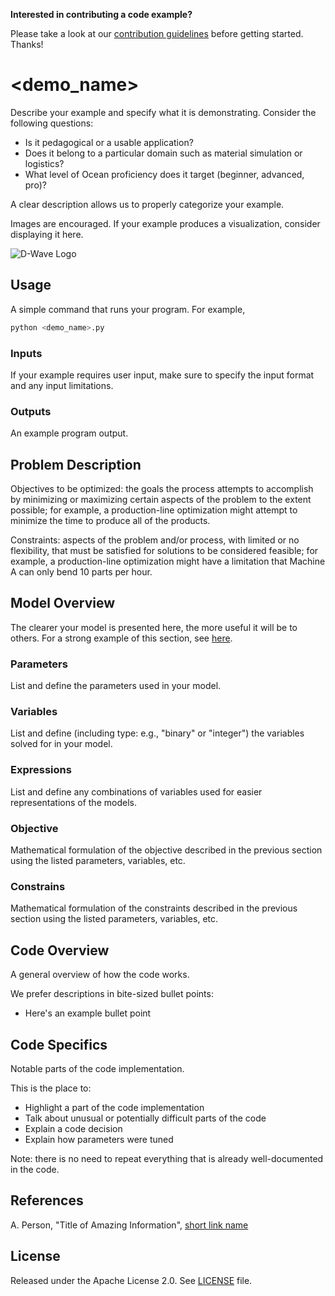 **Interested in contributing a code example?** 

Please take a look at our [contribution guidelines](CONTRIBUTING.md) before
getting started. Thanks!

<!-- Before submitting your code, please delete the above code contribution
instructions and this comment as they will not be relevant in your code 
example README.md.-->

# <demo_name>

Describe your example and specify what it is demonstrating. Consider the
following questions:

* Is it pedagogical or a usable application?
* Does it belong to a particular domain such as material simulation or logistics? 
* What level of Ocean proficiency does it target (beginner, advanced, pro)? 

A clear description allows us to properly categorize your example.

Images are encouraged. If your example produces a visualization, consider
displaying it here.

![D-Wave Logo](dwave_logo.png)

## Usage

A simple command that runs your program. For example,

```bash
python <demo_name>.py
```

### Inputs
If your example requires user input, make sure to specify the input format and any input limitations.
### Outputs
An example program output.

## Problem Description 

Objectives to be optimized: the goals the process attempts to accomplish by minimizing or maximizing certain aspects of the problem to the extent possible; for example, a production-line optimization might attempt to minimize the time to produce all of the products.

Constraints: aspects of the problem and/or process, with limited or no flexibility, that must be satisfied for solutions to be considered feasible; for example, a production-line optimization might have a limitation that Machine A can only bend 10 parts per hour.

## Model Overview
The clearer your model is presented here, the more useful it will be to others. For a strong example of this section, see [here](https://github.com/dwave-examples/3d-bin-packing#model-overview).

### Parameters
List and define the parameters used in your model.

### Variables
List and define (including type: e.g., "binary" or "integer") the variables solved for in your model.

### Expressions
List and define any combinations of variables used for easier representations of the models.

### Objective
Mathematical formulation of the objective described in the previous section using the listed parameters, variables, etc.

### Constrains
Mathematical formulation of the constraints described in the previous section using the listed parameters, variables, etc.

## Code Overview

A general overview of how the code works.

We prefer descriptions in bite-sized bullet points:

* Here's an example bullet point

## Code Specifics

Notable parts of the code implementation.

This is the place to:

* Highlight a part of the code implementation
* Talk about unusual or potentially difficult parts of the code
* Explain a code decision
* Explain how parameters were tuned

Note: there is no need to repeat everything that is already well-documented in
the code.

## References

A. Person, "Title of Amazing Information", [short link
name](https://example.com/)

## License

Released under the Apache License 2.0. See [LICENSE](LICENSE) file.
